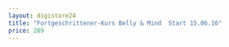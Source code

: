 ```yaml
---
layout: digistore24
title: "Fortgeschrittener-Kurs Belly & Mind  Start 15.06.16"
price: 289
---
```


